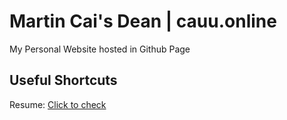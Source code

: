 # Martin Cai's Dean | cauu.online

My Personal Website hosted in Github Page

## Useful Shortcuts

Resume: [Click to check](http://dandyxu.me/resume "Wenqian Xu (Dandy)")
